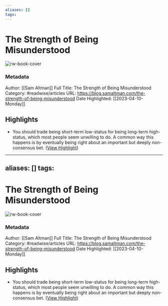 ```yaml
---
aliases: []
tags:
---
```

# The Strength of Being Misunderstood

![rw-book-cover](https://phthemes.s3.amazonaws.com/189/ocI2l2NFgWKLlp1H/images/favicon.ico?v=1496356566)
### Metadata
Author: [[Sam Altman]]
Full Title: The Strength of Being Misunderstood
Category: #readwise/articles
URL: https://blog.samaltman.com/the-strength-of-being-misunderstood
Date Highlighted: [[2023-04-10-Monday]]

## Highlights
- You should trade being short-term low-status for being long-term high-status, which most people seem unwilling to do. A common way this happens is by eventually being right about an important but deeply non-consensus bet. ([View Highlight](https://read.readwise.io/read/01gxpc11ed1vq5yyg5c3y57na6))
---
aliases: []
tags:
---
# The Strength of Being Misunderstood

![rw-book-cover](https://phthemes.s3.amazonaws.com/189/ocI2l2NFgWKLlp1H/images/favicon.ico?v=1496356566)
### Metadata
Author: [[Sam Altman]]
Full Title: The Strength of Being Misunderstood
Category: #readwise/articles
URL: https://blog.samaltman.com/the-strength-of-being-misunderstood
Date Highlighted: [[2023-04-10-Monday]]

## Highlights
- You should trade being short-term low-status for being long-term high-status, which most people seem unwilling to do. A common way this happens is by eventually being right about an important but deeply non-consensus bet. ([View Highlight](https://read.readwise.io/read/01gxpc11ed1vq5yyg5c3y57na6))

